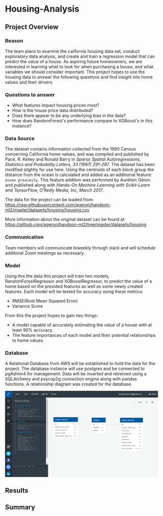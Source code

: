 # Housing-Analysis

## Project Overview

### Reason
The team plans to examine the california housing data set, conduct exploratory data analysis, and create and train a regression model that can predict the value of a house. As aspiring future homeowners, we are interested in learning what to look for when purchasing a house, and what variables we should consider important. This project hopes to use the housing data to answer the following questions and find insight into home values and their drivers.

### Questions to answer
- What features impact housing prices most?
- How is the house price data distributed?
- Does there appear to be any underlying bias in the data?
- How does RandomForest's performance compare to XGBoost's in this instance?


### Data Source
The dataset contains information collected from the 1990 Census concerning California home values, and was compiled and published by Pace, R. Kelley and Ronald Barry in *Sparse Spatial Autoregressions, Statistics and Probability Letters, 33 (1997) 291-297*. The dataset has been modified slightly for use here. Using the centroids of each block group the distance from the ocean is calculated and added as an additional feature: `ocean proximity`. This feature addition was performed by Aurélien Géron and published along with *Hands-On Machine Learning with Scikit-Learn and TensorFlow, O'Reilly Media, Inc, March 2017*.

The data for the project can be loaded from: https://raw.githubusercontent.com/ageron/handson-ml2/master/datasets/housing/housing.csv

More information about the original dataset can be found at: https://github.com/ageron/handson-ml2/tree/master/datasets/housing

### Communication
Team members will communicate biweekly through slack and will schedule additonal Zoom meetings as necessary.


### Model
Using this the data this project will train two models, RandomForestRegressor and XGBoostRegressor, to predict the value of a home based on the provided features as well as some newly created features. Each model will be tested for accuracy using these metrics:
- RMSE(Root Mean Squared Error)
- Variance Score

From this the project hopes to gain two things:
- A model capable of accurately estimating the value of a house with at least 90% accuracy.
- The feature importances of each model and their potential relationships to home values.  

### Database
A Relational Database from AWS will be established to hold the data for the project. The database instance will use postgres and be connected to pgAdmin4 for management. Data will be inserted and retreived using a SQLAlchemy and psycop2g connection engine along with pandas functions.
A relationship diagram was created for the database.

![ERD](https://github.com/TBrickey/Project_One/blob/main/Database/QuickDBD-Housing_ERD.png)

## Results
## Summary 

